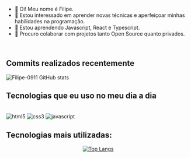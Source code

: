 - 👋 Oi! Meu nome é Filipe.
- 👀 Estou interessado em aprender novas técnicas e aperfeiçoar minhas habilidades na programação.
- 🌱 Estou aprendendo Javascript, React e Typescript.
- 💞️ Procuro colaborar com projetos tanto Open Source quanto privados.
<br/>

## Commits realizados recentemente

<div>
  
![Filipe-0911 GitHub stats](https://github-readme-stats.vercel.app/api?username=Filipe-0911&show_icons=true&theme=radical)

</div>

## Tecnologias que eu uso no meu dia a dia

<div style="display: inline_block"><br/>
  <img align="center" alt="html5" src="https://img.shields.io/badge/HTML5-E34F26?style=for-the-badge&logo=html5&logoColor=white" />
    <img align="center" alt="css3" src="https://img.shields.io/badge/CSS3-1572B6?style=for-the-badge&logo=css3&logoColor=white" />
    <img align="center" alt="javascript" src="https://img.shields.io/badge/JavaScript-F7DF1E?style=for-the-badge&logo=javascript&logoColor=black" />
</div>

## Tecnologias mais utilizadas: 

<div align="center" style="display: inline_block">
  
[![Top Langs](https://github-readme-stats.vercel.app/api/top-langs/?username=Filipe-0911&layout=pie)](https://github.com/anuraghazra/github-readme-stats)

</div>
